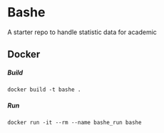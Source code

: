 # Bashe

A starter repo to handle statistic data for academic

## Docker

##### Build

 ```
 docker build -t bashe .
 ```

##### Run

```
docker run -it --rm --name bashe_run bashe
```